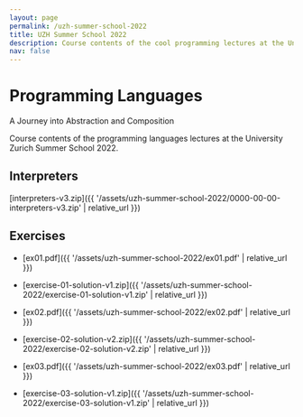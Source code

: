 ```yaml
---
layout: page
permalink: /uzh-summer-school-2022
title: UZH Summer School 2022
description: Course contents of the cool programming lectures at the University Zurich Summer School 2022.
nav: false
---
```


# Programming Languages

A Journey into Abstraction and Composition

Course contents of the programming languages lectures at the University Zurich Summer School 2022.

## Interpreters

[interpreters-v3.zip]({{ '/assets/uzh-summer-school-2022/0000-00-00-interpreters-v3.zip' | relative_url }})


## Exercises

* [ex01.pdf]({{ '/assets/uzh-summer-school-2022/ex01.pdf' | relative_url }})
* [exercise-01-solution-v1.zip]({{ '/assets/uzh-summer-school-2022/exercise-01-solution-v1.zip' | relative_url }})

* [ex02.pdf]({{ '/assets/uzh-summer-school-2022/ex02.pdf' | relative_url }})
* [exercise-02-solution-v2.zip]({{ '/assets/uzh-summer-school-2022/exercise-02-solution-v2.zip' | relative_url }})

* [ex03.pdf]({{ '/assets/uzh-summer-school-2022/ex03.pdf' | relative_url }})
* [exercise-03-solution-v1.zip]({{ '/assets/uzh-summer-school-2022/exercise-03-solution-v1.zip' | relative_url }})
